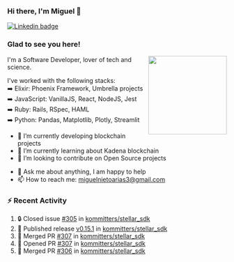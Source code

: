 ### Hi there, I'm Miguel 👋

<a href="https://linkedin.com/in/miguelnietoa/" target="_blank" rel="noopener noreferrer">
  <img src="https://img.shields.io/badge/-LinkedIn-0e76a8?style=flat-square&logo=Linkedin&logoColor=white" alt="Linkedin badge">
</a>
<!-- [![Website Badge](https://img.shields.io/badge/Website-3b5998?style=flat-square&logo=google-chrome&logoColor=white)](#notavailablenow#) 

<img src="https://i.imgur.com/tbrLrt5.gif" width=400 alt="Coding GIF" align="right"/>
-->


### Glad to see you here!
<a href="https://github.com/miguelnietoa"><img src="https://github-readme-stats-git-masterrstaa-rickstaa.vercel.app/api?username=miguelnietoa&show_icons=true&hide_border=true&count_private=true&include_all_commits=true&theme=tokyonight" height="180em" align="right"/></a>
I'm a Software Developer, lover of tech and science. 

I've worked with the following stacks:\
➡️ Elixir: Phoenix Framework, Umbrella projects\
➡️ JavaScript: VanillaJS, React, NodeJS, Jest\
➡️ Ruby: Rails, RSpec, HAML\
➡️ Python: Pandas, Matplotlib, Plotly, Streamlit

- 🔭 I’m currently developing blockchain projects
- 🌱 I’m currently learning about Kadena blockchain
- 👯 I’m looking to contribute on Open Source projects
<!-- 
- 😄 I just finished a Machine Learning course! 
- 🤔 I’m looking for help with ...
-->
- 💬 Ask me about anything, I am happy to help
- 📫 How to reach me: miguelnietoarias3@gmail.com


### ⚡ Recent Activity

<!--START_SECTION:activity-->
1. 🔒 Closed issue [#305](https://github.com/kommitters/stellar_sdk/issues/305) in [kommitters/stellar_sdk](https://github.com/kommitters/stellar_sdk)
2. 🚀 Published release [v0.15.1](https://github.com/v0.15.1) in [kommitters/stellar_sdk](https://github.com/kommitters/stellar_sdk)
3. 🎉 Merged PR [#307](https://github.com/kommitters/stellar_sdk/pull/307) in [kommitters/stellar_sdk](https://github.com/kommitters/stellar_sdk)
4. 💪 Opened PR [#307](https://github.com/kommitters/stellar_sdk/pull/307) in [kommitters/stellar_sdk](https://github.com/kommitters/stellar_sdk)
5. 🎉 Merged PR [#306](https://github.com/kommitters/stellar_sdk/pull/306) in [kommitters/stellar_sdk](https://github.com/kommitters/stellar_sdk)
<!--END_SECTION:activity-->
